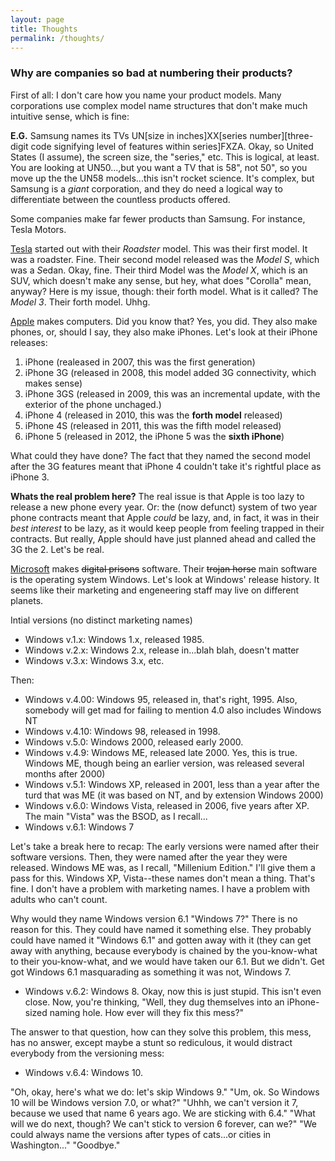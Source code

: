 ```yaml
---
layout: page
title: Thoughts
permalink: /thoughts/
---
```


### Why are companies so bad at numbering their products?

First of all: I don't care how you name your product models. Many corporations use complex model name structures that don't make much intuitive sense, which is fine:

**E.G.** Samsung names its TVs UN[size in inches]XX[series number][three-digit code signifying level of features within series]FXZA. Okay, so United States (I assume), the screen size, the "series," etc. This is logical, at least. You are looking at UN50...,but you want a TV that is 58", not 50", so you move up the the UN58 models...this isn't rocket science. It's complex, but Samsung is a *giant* corporation, and they do need a logical way to differentiate between the countless products offered.

Some companies make far fewer products than Samsung. For instance, Tesla Motors.

[Tesla](tesla.com) started out with their *Roadster* model. This was their first model. It was a roadster. Fine. Their second model released was the *Model S*, which was a *S*edan. Okay, fine. Their third Model was the *Model X*, which is an SUV, which doesn't make any sense, but hey, what does "Corolla" mean, anyway? Here is my issue, though: their forth model. What is it called? The *Model 3*. Their forth model. Uhhg.

[Apple](apple.com) makes computers. Did you know that? Yes, you did. They also make phones, or, should I say, they also make iPhones. Let's look at their iPhone releases:

1. iPhone (realeased in 2007, this was the first generation)
2. iPhone 3G (released in 2008, this model added 3G connectivity, which makes sense)
3. iPhone 3GS (released in 2009, this was an incremental update, with the exterior of the phone unchaged.)
4. iPhone 4 (released in 2010, this was the **forth model** released)
5. iPhone 4S (released in 2011, this was the fifth model released)
6. iPhone 5 (released in 2012, the iPhone 5 was the **sixth iPhone**)

What could they have done? The fact that they named the second model after the 3G features meant that iPhone 4 couldn't take it's rightful place as iPhone 3.

**Whats the real problem here?**
The real issue is that Apple is too lazy to release a new phone every year. Or: the (now defunct) system of two year phone contracts meant that Apple *could* be lazy, and, in fact, it was in their *best interest* to be lazy, as it would keep people from feeling trapped in their contracts. But really, Apple should have just planned ahead and called the 3G the 2. Let's be real.

[Microsoft](microsoft.com) makes <strike>digital prisons</strike> software. Their <strike>trojan horse</strike> main software is the operating system Windows. Let's look at Windows' release history. It seems like their marketing and engeneering staff may live on different planets.

Intial versions (no distinct marketing names)
+ Windows v.1.x: Windows 1.x, released 1985.
+ Windows v.2.x: Windows 2.x, release in...blah blah, doesn't matter
+ Windows v.3.x: Windows 3.x, etc.

Then:
+ Windows v.4.00: Windows 95, released in, that's right, 1995. Also, somebody will get mad for failing to mention 4.0 also includes Windows NT
+ Windows v.4.10: Windows 98, released in 1998.
+ Windows v.5.0: Windows 2000, released early 2000.
+ Windows v.4.9: Windows ME, released late 2000. Yes, this is true. Windows ME, though being an earlier version, was released several months after 2000)
+ Windows v.5.1: Windows XP, released in 2001, less than a year after the turd that was ME (it was based on NT, and by extension Windows 2000)
+ Windows v.6.0: Windows Vista, released in 2006, five years after XP. The main "Vista" was the BSOD, as I recall...
+ Windows v.6.1: Windows 7

Let's take a break here to recap: The early versions were named after their software versions. Then, they were named after the year they were released. Windows ME was, as I recall, "Millenium Edition." I'll give them a pass for this. Windows XP, Vista--these names don't mean a thing. That's fine. I don't have a problem with marketing names. I have a problem with adults who can't count.

Why would they name Windows version 6.1 "Windows 7?" There is no reason for this. They could have named it something else. They probably could have named it "Windows 6.1" and gotten away with it (they can get away with anything, because everybody is chained by the you-know-what to their you-know-what, and we would have taken our 6.1. But we didn't. Get got Windows 6.1 masquarading as something it was not, Windows 7.

+ Windows v.6.2: Windows 8. Okay, now this is just stupid. This isn't even close. Now, you're thinking, "Well, they dug themselves into an iPhone-sized naming hole. How ever will they fix this mess?"

The answer to that question, how can they solve this problem, this mess, has no answer, except maybe a stunt so rediculous, it would distract everybody from the versioning mess:

+ Windows v.6.4: Windows 10.

"Oh, okay, here's what we do: let's skip Windows 9."
"Um, ok. So Windows 10 will be Windows version 7.0, or what?"
"Uhhh, we can't version it 7, because we used that name 6 years ago. We are sticking with 6.4."
"What will we do next, though? We can't stick to version 6 forever, can we?"
"We could always name the versions after types of cats...or cities in Washington..."
"Goodbye."


